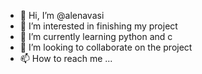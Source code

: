 - 👋 Hi, I’m @alenavasi
- 👀 I’m interested in finishing my project
- 🌱 I’m currently learning python and c
- 💞️ I’m looking to collaborate on the project
- 📫 How to reach me ...

<!---
alenavasi/alenavasi is a ✨ special ✨ repository because its `README.md` (this file) appears on your GitHub profile.
You can click the Preview link to take a look at your changes.
--->
